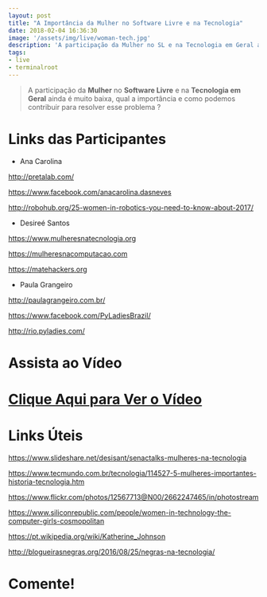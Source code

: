 ```yaml
---
layout: post
title: "A Importância da Mulher no Software Livre e na Tecnologia"
date: 2018-02-04 16:36:30
image: '/assets/img/live/woman-tech.jpg'
description: 'A participação da Mulher no SL e na Tecnologia em Geral ainda é muito baixa, qual a importância e como podemos contribuir para resolver esse problema ?'
tags:
- live
- terminalroot
---
```


> A participação da __Mulher__ no __Software Livre__ e na __Tecnologia em Geral__ ainda é muito baixa, qual a importância e como podemos contribuir para resolver esse problema ?

# Links das Participantes

+ Ana Carolina

<http://pretalab.com/>

<https://www.facebook.com/anacarolina.dasneves>

<http://robohub.org/25-women-in-robotics-you-need-to-know-about-2017/>


+ Desireé Santos

<https://www.mulheresnatecnologia.org>

<https://mulheresnacomputacao.com>

<https://matehackers.org>

+ Paula Grangeiro

<http://paulagrangeiro.com.br/>

<https://www.facebook.com/PyLadiesBrazil/>

<http://rio.pyladies.com/>

# Assista ao Vídeo

# [Clique Aqui para Ver o Vídeo](https://www.youtube.com/watch?v=0xWkd7E5g1A)


# Links Úteis

<https://www.slideshare.net/desisant/senactalks-mulheres-na-tecnologia>

<https://www.tecmundo.com.br/tecnologia/114527-5-mulheres-importantes-historia-tecnologia.htm>

<https://www.flickr.com/photos/12567713@N00/2662247465/in/photostream>

<https://www.siliconrepublic.com/people/women-in-technology-the-computer-girls-cosmopolitan>

<https://pt.wikipedia.org/wiki/Katherine_Johnson>

<http://blogueirasnegras.org/2016/08/25/negras-na-tecnologia/>

# Comente!

<script async src="https://pagead2.googlesyndication.com/pagead/js/adsbygoogle.js"></script>

<!-- Informat -->
<ins class="adsbygoogle"
 style="display:block"
 data-ad-client="ca-pub-2838251107855362"
 data-ad-slot="2327980059"
 data-ad-format="auto"
 data-full-width-responsive="true"></ins>

<script>
(adsbygoogle = window.adsbygoogle || []).push({});
</script>

